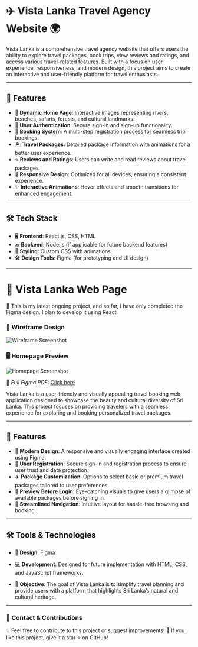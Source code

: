 # ✈️ Vista Lanka Travel Agency Website 🌍

Vista Lanka is a comprehensive travel agency website that offers users the ability to explore travel packages, book trips, view reviews and ratings, and access various travel-related features. Built with a focus on user experience, responsiveness, and modern design, this project aims to create an interactive and user-friendly platform for travel enthusiasts.

---

## 🚀 Features

- 🎨 **Dynamic Home Page**: Interactive images representing rivers, beaches, safaris, forests, and cultural landmarks.
- 🔐 **User Authentication**: Secure sign-in and sign-up functionality.
- 📅 **Booking System**: A multi-step registration process for seamless trip bookings.
- 🏝️ **Travel Packages**: Detailed package information with animations for a better user experience.
- ⭐ **Reviews and Ratings**: Users can write and read reviews about travel packages.
- 📱 **Responsive Design**: Optimized for all devices, ensuring a consistent experience.
- ✨ **Interactive Animations**: Hover effects and smooth transitions for enhanced engagement.

---

## 🛠️ Tech Stack

- 🖥️ **Frontend**: React.js, CSS, HTML
- 🔙 **Backend**: Node.js (if applicable for future backend features)
- 🎨 **Styling**: Custom CSS with animations
- 🛠️ **Design Tools**: Figma (for prototyping and UI design)

---

# 📌 Vista Lanka Web Page

🚧 This is my latest ongoing project, and so far, I have only completed the Figma design. I plan to develop it using React.

### 🎨 Wireframe Design
![Wireframe Screenshot](https://github.com/user-attachments/assets/865f3f09-e5b9-4a4d-b5d2-ebbc7993d2f2)

### 🖥️ Homepage Preview
![Homepage Screenshot](https://github.com/user-attachments/assets/4d6dee07-9857-4225-8a44-546445f6fa5f)

📄 *Full Figma PDF:* [Click here](https://drive.google.com/file/d/1p_Mgy8vgk19slp3qB3FgoFbYNvklk1Tm/view?usp=sharing)

Vista Lanka is a user-friendly and visually appealing travel booking web application designed to showcase the beauty and cultural diversity of Sri Lanka. This project focuses on providing travelers with a seamless experience for exploring and booking personalized travel packages.

---

## 🌟 Features

- 🎨 **Modern Design**: A responsive and visually engaging interface created using Figma.
- 🔐 **User Registration**: Secure sign-in and registration process to ensure user trust and data protection.
- ✈️ **Package Customization**: Options to select basic or premium travel packages tailored to user preferences.
- 👀 **Preview Before Login**: Eye-catching visuals to give users a glimpse of available packages before signing in.
- 🧭 **Streamlined Navigation**: Intuitive layout for hassle-free browsing and booking.

---

## 🛠️ Tools & Technologies

- 🎨 **Design**: Figma

- 💻 **Development**: Designed for future implementation with HTML, CSS, and JavaScript frameworks.

- 🎯 **Objective**: The goal of Vista Lanka is to simplify travel planning and provide users with a platform that highlights Sri Lanka’s natural and cultural heritage.

---

### 📩 Contact & Contributions

💡 Feel free to contribute to this project or suggest improvements!
🌟 If you like this project, give it a star ⭐ on GitHub!
